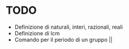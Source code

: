 # TODO

- Definizione di naturali, interi, razionali, reali
- Definizione di lcm
- Comando per il periodo di un gruppo ||